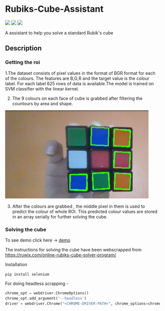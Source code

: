 # Rubiks-Cube-Assistant
![](https://img.shields.io/badge/python-3.8.2-yellowgreen)
![](https://img.shields.io/badge/contributers-1-yellow)
![](https://img.shields.io/badge/license-MIT-red)

A assistant to help you solve a standard Rubik's cube

## Description

### Getting the roi
1.The dataset consists of pixel values in the format of BGR format for each of the colours. The features are B,G,R and the target value is the colour label. For each label 625 rows of data is available.The model is trained on SVM classifier with the linear kernel.

2. The 9 colours on each face of cube is grabbed after filtering the countours by area and shape.

![](sample_image1.png)

3. After the colours are grabbed , the middle pixel in them is used to predict the colour of whole ROI. This predicted colour values are stored in an array serially for further solving the cube.

### Solving the cube

To see demo click here -> [demo](https://www.linkedin.com/posts/yash-indane-aa6534179_python3-machinelearning-opencv-activity-6700111067638468608-nDUc)

The instructions for solving the cube have been webscrapped from https://ruwix.com/online-rubiks-cube-solver-program/

Installation

`pip install selenium`

For doing headless scrapping - 

```py
chrome_opt = webdriver.ChromeOptions()
chrome_opt.add_argument('--headless')
driver = webdriver.Chrome("<CHROME-DRIVER-PATH>", chrome_options=chrome_opt)
```
